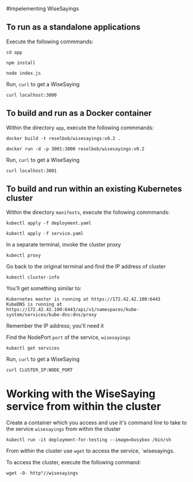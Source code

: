 #Impelementing WiseSayings

## To run as a standalone applications

Execute the following commmands:

`cd app`

`npm install`

`node index.js`

Run, `curl` to get a WiseSaying

`curl localhost:3000`

## To build and run as a Docker container

Within the directory `app`, execute the following commmands:

`docker build -t reselbob/wisesayings:v0.2 .`

`docker run -d -p 3001:3000 reselbob/wisesayings:v0.2`

Run, `curl` to get a WiseSaying

`curl localhost:3001`

## To build and run within an existing Kubernetes cluster

Within the directory `manifests`, execute the following commmands:

`kubectl apply -f deployment.yaml`

`kubectl apply -f service.yaml`

In a separate terminal, invoke the cluster proxy

`kubectl proxy`

Go back to the original terminal and find the IP address of cluster 

`kubectl cluster-info`

You'll get something similar to:

```text
Kubernetes master is running at https://172.42.42.100:6443
KubeDNS is running at https://172.42.42.100:6443/api/v1/namespaces/kube-system/services/kube-dns:dns/proxy
```

Remember the IP address; you'll need it

Find the NodePort `port` of the service, `wisesayings`

`kubectl get services`

Run, `curl` to get a WiseSaying

`curl CLUSTER_IP:NODE_PORT`

# Working with the WiseSaying service from within the cluster

Create a container which you access and use it's command line to take to the service `wisesayings` from
within the cluster

`kubectl run -it deployment-for-testing --image=busybox /bin/sh`

From within the cluster use `wget` to access the service, `wisesayings.

To access the cluster, execute the following command:

`wget -O- http"//wisesayings`